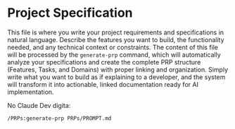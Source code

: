 # Project Specification

This file is where you write your project requirements and specifications in natural language. Describe the features you want to build, the functionality needed, and any technical context or constraints. The content of this file will be processed by the `generate-prp` command, which will automatically analyze your specifications and create the complete PRP structure (Features, Tasks, and Domains) with proper linking and organization. Simply write what you want to build as if explaining to a developer, and the system will transform it into actionable, linked documentation ready for AI implementation.

No Claude Dev digita:

```bash
/PRPs:generate-prp PRPs/PROMPT.md
```
